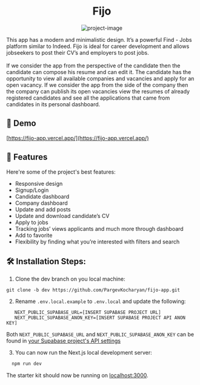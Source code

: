 <h1 align="center" id="title">Fijo</h1>

<p align="center"><img src="https://socialify.git.ci/PargevKocharyan/fijo-app/image?description=1&amp;font=Inter&amp;language=1&amp;name=1&amp;pattern=Plus&amp;stargazers=1&amp;theme=Auto" alt="project-image"></p>

<p id="description">This app has a modern and minimalistic design. It’s a powerful Find - Jobs platform similar to Indeed. Fijo is ideal for career development and allows jobseekers to post their CV’s and employers to post jobs.<br><br>If we consider the app from the perspective of the candidate then the candidate can compose his resume and can edit it. The candidate has the opportunity to view all available companies and vacancies and apply for an open vacancy. If we consider the app from the side of the company then the company can publish its open vacancies view the resumes of already registered candidates and see all the applications that came from candidates in its personal dashboard.</p>

<h2>🚀 Demo</h2>

[https://fijo-app.vercel.app/](https://fijo-app.vercel.app/)

<h2>🧐 Features</h2>

Here're some of the project's best features:

- Responsive design
- Signup/Login
- Candidate dashboard
- Company dashboard
- Update and add posts
- Update and download candidate’s CV
- Apply to jobs
- Tracking jobs’ views applicants and much more through dashboard
- Add to favorite
- Flexibility by finding what you’re interested with filters and search

<h2>🛠️ Installation Steps:</h2>

1. Clone the dev branch on you local machine:

```
git clone -b dev https://github.com/PargevKocharyan/fijo-app.git
```

2. Rename `.env.local.example` to `.env.local` and update the following:

```
   NEXT_PUBLIC_SUPABASE_URL=[INSERT SUPABASE PROJECT URL]
   NEXT_PUBLIC_SUPABASE_ANON_KEY=[INSERT SUPABASE PROJECT API ANON KEY]
```

Both `NEXT_PUBLIC_SUPABASE_URL` and `NEXT_PUBLIC_SUPABASE_ANON_KEY` can be found in [your Supabase project's API settings](https://app.supabase.com/project/_/settings/api)

3. You can now run the Next.js local development server:

```bash
  npm run dev
```

The starter kit should now be running on [localhost:3000](http://localhost:3000/).
